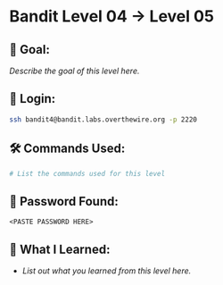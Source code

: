 # Bandit Level 04 → Level 05

## 🧠 Goal:
_Describe the goal of this level here._

## 🔐 Login:
```bash
ssh bandit4@bandit.labs.overthewire.org -p 2220
```

## 🛠️ Commands Used:
```bash
# List the commands used for this level
```

## 🧾 Password Found:
`<PASTE PASSWORD HERE>`

## 📘 What I Learned:
- _List out what you learned from this level here._
